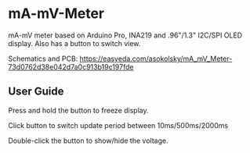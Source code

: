 # mA-mV-Meter
mA-mV meter based on Arduino Pro, INA219 and .96"/1.3" I2C/SPI OLED display.
Also has a button to switch view.

Schematics and PCB:
https://easyeda.com/asokolsky/mA_mV_Meter-73d0762d38e042d7a0c913b19c197fde

## User Guide

Press and hold the button to freeze display.

Click button to switch update period between 10ms/500ms/2000ms

Double-click the button to show/hide the voltage.

